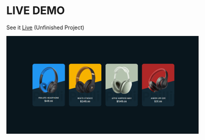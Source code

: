 # LIVE DEMO

See it [Live](https://smart-product-card.web.app/) (Unfinished Project)

<p align="center"> 
    <img src="gif/smartproductcard.gif" align="center"></img>
</p>
